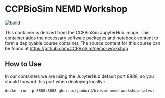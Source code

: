 CCPBioSim NEMD Workshop
=======================

[![build](https://github.com/jimboid/biosim-nemd-workshop/actions/workflows/build.yaml/badge.svg?branch=main)](https://github.com/jimboid/biosim-nemd-workshop/actions/workflows/build.yaml)

This container is derived from the CCPBioSim JupyterHub image. This container
adds the necessary software packages and notebook content to form a deployable
course container. The source content for this course can be found at
https://github.com/CCPBioSim/nemd-workshop

How to Use
----------

In our containers we are using the JupyterHub default port 8888, so you should
forward this port when deploying locally::

    docker run -p 8888:8888 ghcr.io/jimboid/biosim-nemd-workshop:latest
